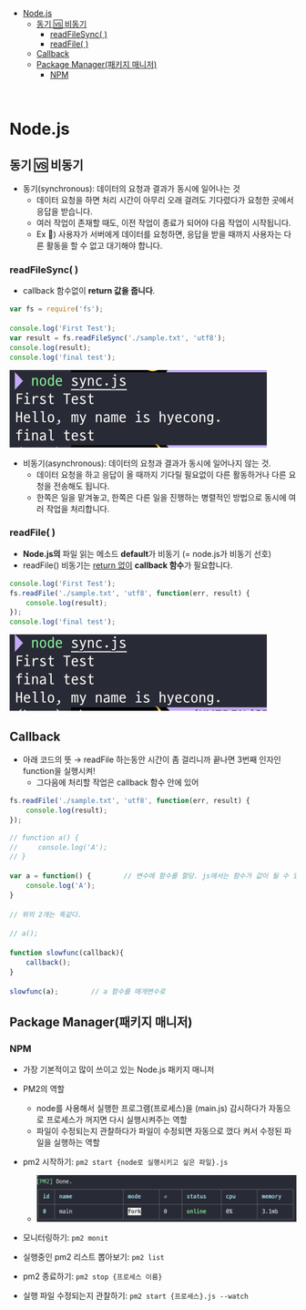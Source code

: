 <!-- TOC -->

- [Node.js](#nodejs)
  - [동기 🆚 비동기](#동기--비동기)
    - [readFileSync( )](#readfilesync-)
    - [readFile( )](#readfile-)
  - [Callback](#callback)
  - [Package Manager(패키지 매니저)](#package-manager패키지-매니저)
    - [NPM](#npm)

<!-- /TOC -->

<br>

# Node.js

## 동기 🆚 비동기
- 동기(synchronous): 데이터의 요청과 결과가 동시에 일어나는 것
  - 데이터 요청을 하면 처리 시간이 아무리 오래 걸려도 기다렸다가 요청한 곳에서 응답을 받습니다.
  - 여러 작업이 존재할 때도, 이전 작업이 종료가 되어야 다음 작업이 시작됩니다.
  - Ex 📄) 사용자가 서버에게 데이터를 요청하면, 응답을 받을 때까지 사용자는 다른 활동을 할 수 없고 대기해야 합니다.
### readFileSync( )
- callback 함수없이 **return 값을 줍니다**.
```js
var fs = require('fs');

console.log('First Test');
var result = fs.readFileSync('./sample.txt', 'utf8');
console.log(result);
console.log('final test');
```
![](.images/2023-07-31-19-34-25.png)

- 비동기(asynchronous): 데이터의 요청과 결과가 동시에 일어나지 않는 것.
  - 데이터 요청을 하고 응답이 올 때까지 기다릴 필요없이 다른 활동하거나 다른 요청을 전송해도 됩니다.
  - 한쪽은 일을 맡겨놓고, 한쪽은 다른 일을 진행하는 병렬적인 방법으로 동시에 여러 작업을 처리합니다.

### readFile( )
- **Node.js의** 파일 읽는 메소드 **default**가 비동기 (= node.js가 비동기 선호)
- readFile() 비동기는 <u>return 없이</u> **callback 함수**가 필요합니다.
```js
console.log('First Test');
fs.readFile('./sample.txt', 'utf8', function(err, result) {
    console.log(result);
});
console.log('final test');
```
![](.images/2023-07-31-19-34-42.png)


## Callback
-  아래 코드의 뜻 → readFile 하는동안 시간이 좀 걸리니까 끝나면 3번째 인자인 function을 실행시켜!
    - 그다음에 처리할 작업은 callback 함수 안에 있어
```js
fs.readFile('./sample.txt', 'utf8', function(err, result) {
    console.log(result);
});
```

```js
// function a() {
//     console.log('A');
// }

var a = function() {        // 변수에 함수를 할당. js에서는 함수가 값이 될 수 있다.
    console.log('A');
}

// 위의 2개는 똑같다.

// a();

function slowfunc(callback){
    callback();
}

slowfunc(a);        // a 함수를 매개변수로
```


## Package Manager(패키지 매니저)
### NPM
- 가장 기본적이고 많이 쓰이고 있는 Node.js 패키지 매니저
- PM2의 역할
  - node를 사용해서 실행한 프로그램(프로세스)을 (main.js) 감시하다가 자동으로 프로세스가 꺼지면 다시 실행시켜주는 역할
  - 파일이 수정되는지 관찰하다가 파일이 수정되면 자동으로 껐다 켜서 수정된 파일을 실행하는 역할

- pm2 시작하기: `pm2 start {node로 실행시키고 싶은 파일}.js`
  - ![](.images/2023-08-01-14-52-18.png)
- 모니터링하기: `pm2 monit`
- 실행중인 pm2 리스트 뽑아보기: `pm2 list`
- pm2 종료하기: `pm2 stop {프로세스 이름}`
- 실행 파일 수정되는지 관찰하기: `pm2 start {프로세스}.js --watch`


